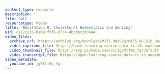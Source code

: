 ```yaml
---
content_type: resource
description: ''
file: null
resourcetype: Video
title: 'Recitation 9: Cholesterol Homeostasis and Sensing'
uid: ca17c236-b169-fbf6-9734-4bcdec3d04a4
video_files:
  archive_url: https://archive.org/download/MIT5.08JS16/MIT5_08JS16_Recitation_09_300k.mp4
  video_captions_file: https://open-learning-course-data-rc.s3.amazonaws.com/5-08j-biological-chemistry-ii-spring-2016/c79d05c8f2ec535892998355b6cfe4f7_jg7XtfWa_Yg.vtt
  video_thumbnail_file: https://img.youtube.com/vi/jg7XtfWa_Yg/default.jpg
  video_transcript_file: https://open-learning-course-data-rc.s3.amazonaws.com/5-08j-biological-chemistry-ii-spring-2016/9b94cc9cc0e322cce4f5bcab5b9d465b_jg7XtfWa_Yg.pdf
video_metadata:
  youtube_id: jg7XtfWa_Yg
---
```

